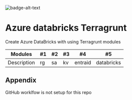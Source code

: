 
<a>![badge-alt-text](https://badgen.net/badge/azurerm3.94.0/databricks1.5.0)</a>

# Azure databricks Terragrunt 

Create Azure DataBricks with using Terragrunt modules 

Modules | #1 | #2 | #3 | #4 | #5 
--- | --- | --- | --- |--- |--- |
Description | rg |sa | kv | entraid | databricks

## Appendix

GitHub worklfow is not setup for this repo 
